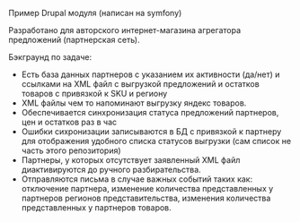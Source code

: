 Пример Drupal модуля (написан на symfony)

Разработано для авторского интернет-магазина агрегатора предложений (партнерская сеть). 

Бэкграунд по задаче: 
 - Есть база данных партнеров с указанием их активности (да/нет) и ссылками на XML файл с выгрузкой предложений и остатков товаров с привязкой к SKU и региону
 - XML файлы чем то напоминают выгрузку яндекс товаров.
 - Обеспечивается синхронизация статуса предложений партнеров, цен и остатков раз в час
 - Ошибки сихронизации записываются в БД с привязкой к партнеру для отображения удобного списка статусов выгрузки (сам список не часть этого репозитория)
 - Партнеры, у которых отсутствует заявленный XML файл диактивируются до ручного разбирательства.
 - Отправляются письма в случае важных событий таких как: отключение партнера, изменение количества представленных у партнеров регионов представительства, изменения количества представленных у партнеров товаров.
